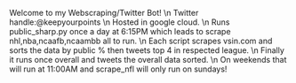 Welcome to my Webscraping/Twitter Bot! \n
Twitter handle:@keepyourpoints \n
Hosted in google cloud. \n
Runs public_sharp.py once a day at 6:15PM which leads to scrape nhl,nba,ncaafb,ncaambb all to run. \n
Each script scrapes vsin.com and sorts the data by public % then tweets top 4 in respected league. \n
Finally it runs once overall and tweets the overall data sorted. \n
On weekends that will run at 11:00AM and scrape_nfl will only run on sundays!
